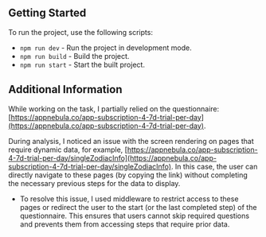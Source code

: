 ## Getting Started

To run the project, use the following scripts:

- `npm run dev` - Run the project in development mode.
- `npm run build` - Build the project.
- `npm run start` - Start the built project.

## Additional Information

While working on the task, I partially relied on the questionnaire: [https://appnebula.co/app-subscription-4-7d-trial-per-day](https://appnebula.co/app-subscription-4-7d-trial-per-day).

During analysis, I noticed an issue with the screen rendering on pages that require dynamic data, for example, [https://appnebula.co/app-subscription-4-7d-trial-per-day/singleZodiacInfo](https://appnebula.co/app-subscription-4-7d-trial-per-day/singleZodiacInfo). In this case, the user can directly navigate to these pages (by copying the link) without completing the necessary previous steps for the data to display.

- To resolve this issue, I used middleware to restrict access to these pages or redirect the user to the start (or the last completed step) of the questionnaire. This ensures that users cannot skip required questions and prevents them from accessing steps that require prior data.
